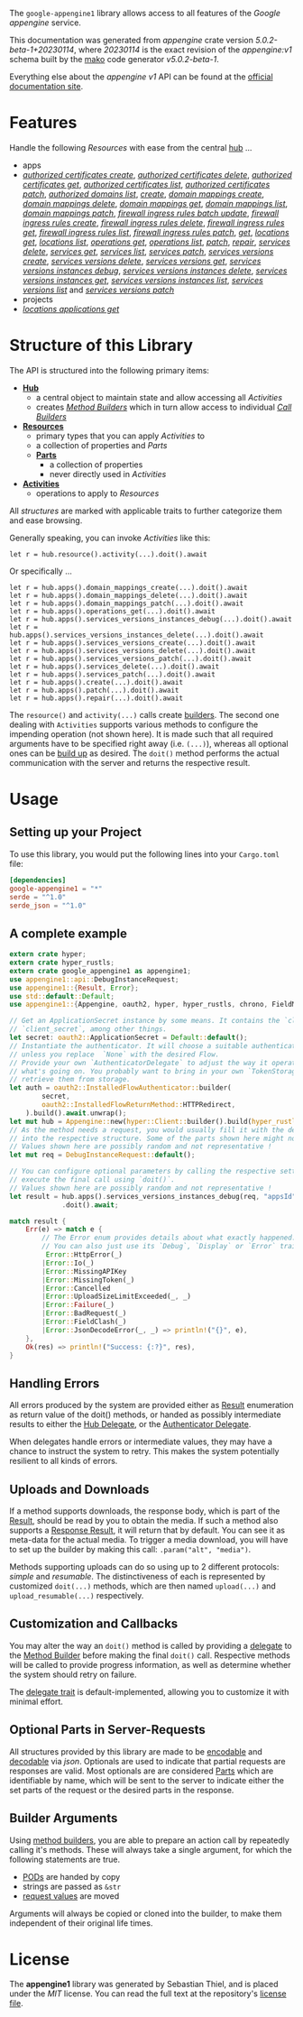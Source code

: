 <!---
DO NOT EDIT !
This file was generated automatically from 'src/generator/templates/api/README.md.mako'
DO NOT EDIT !
-->
The `google-appengine1` library allows access to all features of the *Google appengine* service.

This documentation was generated from *appengine* crate version *5.0.2-beta-1+20230114*, where *20230114* is the exact revision of the *appengine:v1* schema built by the [mako](http://www.makotemplates.org/) code generator *v5.0.2-beta-1*.

Everything else about the *appengine* *v1* API can be found at the
[official documentation site](https://cloud.google.com/appengine/docs/admin-api/).
# Features

Handle the following *Resources* with ease from the central [hub](https://docs.rs/google-appengine1/5.0.2-beta-1+20230114/google_appengine1/Appengine) ... 

* apps
 * [*authorized certificates create*](https://docs.rs/google-appengine1/5.0.2-beta-1+20230114/google_appengine1/api::AppAuthorizedCertificateCreateCall), [*authorized certificates delete*](https://docs.rs/google-appengine1/5.0.2-beta-1+20230114/google_appengine1/api::AppAuthorizedCertificateDeleteCall), [*authorized certificates get*](https://docs.rs/google-appengine1/5.0.2-beta-1+20230114/google_appengine1/api::AppAuthorizedCertificateGetCall), [*authorized certificates list*](https://docs.rs/google-appengine1/5.0.2-beta-1+20230114/google_appengine1/api::AppAuthorizedCertificateListCall), [*authorized certificates patch*](https://docs.rs/google-appengine1/5.0.2-beta-1+20230114/google_appengine1/api::AppAuthorizedCertificatePatchCall), [*authorized domains list*](https://docs.rs/google-appengine1/5.0.2-beta-1+20230114/google_appengine1/api::AppAuthorizedDomainListCall), [*create*](https://docs.rs/google-appengine1/5.0.2-beta-1+20230114/google_appengine1/api::AppCreateCall), [*domain mappings create*](https://docs.rs/google-appengine1/5.0.2-beta-1+20230114/google_appengine1/api::AppDomainMappingCreateCall), [*domain mappings delete*](https://docs.rs/google-appengine1/5.0.2-beta-1+20230114/google_appengine1/api::AppDomainMappingDeleteCall), [*domain mappings get*](https://docs.rs/google-appengine1/5.0.2-beta-1+20230114/google_appengine1/api::AppDomainMappingGetCall), [*domain mappings list*](https://docs.rs/google-appengine1/5.0.2-beta-1+20230114/google_appengine1/api::AppDomainMappingListCall), [*domain mappings patch*](https://docs.rs/google-appengine1/5.0.2-beta-1+20230114/google_appengine1/api::AppDomainMappingPatchCall), [*firewall ingress rules batch update*](https://docs.rs/google-appengine1/5.0.2-beta-1+20230114/google_appengine1/api::AppFirewallIngressRuleBatchUpdateCall), [*firewall ingress rules create*](https://docs.rs/google-appengine1/5.0.2-beta-1+20230114/google_appengine1/api::AppFirewallIngressRuleCreateCall), [*firewall ingress rules delete*](https://docs.rs/google-appengine1/5.0.2-beta-1+20230114/google_appengine1/api::AppFirewallIngressRuleDeleteCall), [*firewall ingress rules get*](https://docs.rs/google-appengine1/5.0.2-beta-1+20230114/google_appengine1/api::AppFirewallIngressRuleGetCall), [*firewall ingress rules list*](https://docs.rs/google-appengine1/5.0.2-beta-1+20230114/google_appengine1/api::AppFirewallIngressRuleListCall), [*firewall ingress rules patch*](https://docs.rs/google-appengine1/5.0.2-beta-1+20230114/google_appengine1/api::AppFirewallIngressRulePatchCall), [*get*](https://docs.rs/google-appengine1/5.0.2-beta-1+20230114/google_appengine1/api::AppGetCall), [*locations get*](https://docs.rs/google-appengine1/5.0.2-beta-1+20230114/google_appengine1/api::AppLocationGetCall), [*locations list*](https://docs.rs/google-appengine1/5.0.2-beta-1+20230114/google_appengine1/api::AppLocationListCall), [*operations get*](https://docs.rs/google-appengine1/5.0.2-beta-1+20230114/google_appengine1/api::AppOperationGetCall), [*operations list*](https://docs.rs/google-appengine1/5.0.2-beta-1+20230114/google_appengine1/api::AppOperationListCall), [*patch*](https://docs.rs/google-appengine1/5.0.2-beta-1+20230114/google_appengine1/api::AppPatchCall), [*repair*](https://docs.rs/google-appengine1/5.0.2-beta-1+20230114/google_appengine1/api::AppRepairCall), [*services delete*](https://docs.rs/google-appengine1/5.0.2-beta-1+20230114/google_appengine1/api::AppServiceDeleteCall), [*services get*](https://docs.rs/google-appengine1/5.0.2-beta-1+20230114/google_appengine1/api::AppServiceGetCall), [*services list*](https://docs.rs/google-appengine1/5.0.2-beta-1+20230114/google_appengine1/api::AppServiceListCall), [*services patch*](https://docs.rs/google-appengine1/5.0.2-beta-1+20230114/google_appengine1/api::AppServicePatchCall), [*services versions create*](https://docs.rs/google-appengine1/5.0.2-beta-1+20230114/google_appengine1/api::AppServiceVersionCreateCall), [*services versions delete*](https://docs.rs/google-appengine1/5.0.2-beta-1+20230114/google_appengine1/api::AppServiceVersionDeleteCall), [*services versions get*](https://docs.rs/google-appengine1/5.0.2-beta-1+20230114/google_appengine1/api::AppServiceVersionGetCall), [*services versions instances debug*](https://docs.rs/google-appengine1/5.0.2-beta-1+20230114/google_appengine1/api::AppServiceVersionInstanceDebugCall), [*services versions instances delete*](https://docs.rs/google-appengine1/5.0.2-beta-1+20230114/google_appengine1/api::AppServiceVersionInstanceDeleteCall), [*services versions instances get*](https://docs.rs/google-appengine1/5.0.2-beta-1+20230114/google_appengine1/api::AppServiceVersionInstanceGetCall), [*services versions instances list*](https://docs.rs/google-appengine1/5.0.2-beta-1+20230114/google_appengine1/api::AppServiceVersionInstanceListCall), [*services versions list*](https://docs.rs/google-appengine1/5.0.2-beta-1+20230114/google_appengine1/api::AppServiceVersionListCall) and [*services versions patch*](https://docs.rs/google-appengine1/5.0.2-beta-1+20230114/google_appengine1/api::AppServiceVersionPatchCall)
* projects
 * [*locations applications get*](https://docs.rs/google-appengine1/5.0.2-beta-1+20230114/google_appengine1/api::ProjectLocationApplicationGetCall)




# Structure of this Library

The API is structured into the following primary items:

* **[Hub](https://docs.rs/google-appengine1/5.0.2-beta-1+20230114/google_appengine1/Appengine)**
    * a central object to maintain state and allow accessing all *Activities*
    * creates [*Method Builders*](https://docs.rs/google-appengine1/5.0.2-beta-1+20230114/google_appengine1/client::MethodsBuilder) which in turn
      allow access to individual [*Call Builders*](https://docs.rs/google-appengine1/5.0.2-beta-1+20230114/google_appengine1/client::CallBuilder)
* **[Resources](https://docs.rs/google-appengine1/5.0.2-beta-1+20230114/google_appengine1/client::Resource)**
    * primary types that you can apply *Activities* to
    * a collection of properties and *Parts*
    * **[Parts](https://docs.rs/google-appengine1/5.0.2-beta-1+20230114/google_appengine1/client::Part)**
        * a collection of properties
        * never directly used in *Activities*
* **[Activities](https://docs.rs/google-appengine1/5.0.2-beta-1+20230114/google_appengine1/client::CallBuilder)**
    * operations to apply to *Resources*

All *structures* are marked with applicable traits to further categorize them and ease browsing.

Generally speaking, you can invoke *Activities* like this:

```Rust,ignore
let r = hub.resource().activity(...).doit().await
```

Or specifically ...

```ignore
let r = hub.apps().domain_mappings_create(...).doit().await
let r = hub.apps().domain_mappings_delete(...).doit().await
let r = hub.apps().domain_mappings_patch(...).doit().await
let r = hub.apps().operations_get(...).doit().await
let r = hub.apps().services_versions_instances_debug(...).doit().await
let r = hub.apps().services_versions_instances_delete(...).doit().await
let r = hub.apps().services_versions_create(...).doit().await
let r = hub.apps().services_versions_delete(...).doit().await
let r = hub.apps().services_versions_patch(...).doit().await
let r = hub.apps().services_delete(...).doit().await
let r = hub.apps().services_patch(...).doit().await
let r = hub.apps().create(...).doit().await
let r = hub.apps().patch(...).doit().await
let r = hub.apps().repair(...).doit().await
```

The `resource()` and `activity(...)` calls create [builders][builder-pattern]. The second one dealing with `Activities` 
supports various methods to configure the impending operation (not shown here). It is made such that all required arguments have to be 
specified right away (i.e. `(...)`), whereas all optional ones can be [build up][builder-pattern] as desired.
The `doit()` method performs the actual communication with the server and returns the respective result.

# Usage

## Setting up your Project

To use this library, you would put the following lines into your `Cargo.toml` file:

```toml
[dependencies]
google-appengine1 = "*"
serde = "^1.0"
serde_json = "^1.0"
```

## A complete example

```Rust
extern crate hyper;
extern crate hyper_rustls;
extern crate google_appengine1 as appengine1;
use appengine1::api::DebugInstanceRequest;
use appengine1::{Result, Error};
use std::default::Default;
use appengine1::{Appengine, oauth2, hyper, hyper_rustls, chrono, FieldMask};

// Get an ApplicationSecret instance by some means. It contains the `client_id` and 
// `client_secret`, among other things.
let secret: oauth2::ApplicationSecret = Default::default();
// Instantiate the authenticator. It will choose a suitable authentication flow for you, 
// unless you replace  `None` with the desired Flow.
// Provide your own `AuthenticatorDelegate` to adjust the way it operates and get feedback about 
// what's going on. You probably want to bring in your own `TokenStorage` to persist tokens and
// retrieve them from storage.
let auth = oauth2::InstalledFlowAuthenticator::builder(
        secret,
        oauth2::InstalledFlowReturnMethod::HTTPRedirect,
    ).build().await.unwrap();
let mut hub = Appengine::new(hyper::Client::builder().build(hyper_rustls::HttpsConnectorBuilder::new().with_native_roots().https_or_http().enable_http1().enable_http2().build()), auth);
// As the method needs a request, you would usually fill it with the desired information
// into the respective structure. Some of the parts shown here might not be applicable !
// Values shown here are possibly random and not representative !
let mut req = DebugInstanceRequest::default();

// You can configure optional parameters by calling the respective setters at will, and
// execute the final call using `doit()`.
// Values shown here are possibly random and not representative !
let result = hub.apps().services_versions_instances_debug(req, "appsId", "servicesId", "versionsId", "instancesId")
             .doit().await;

match result {
    Err(e) => match e {
        // The Error enum provides details about what exactly happened.
        // You can also just use its `Debug`, `Display` or `Error` traits
         Error::HttpError(_)
        |Error::Io(_)
        |Error::MissingAPIKey
        |Error::MissingToken(_)
        |Error::Cancelled
        |Error::UploadSizeLimitExceeded(_, _)
        |Error::Failure(_)
        |Error::BadRequest(_)
        |Error::FieldClash(_)
        |Error::JsonDecodeError(_, _) => println!("{}", e),
    },
    Ok(res) => println!("Success: {:?}", res),
}

```
## Handling Errors

All errors produced by the system are provided either as [Result](https://docs.rs/google-appengine1/5.0.2-beta-1+20230114/google_appengine1/client::Result) enumeration as return value of
the doit() methods, or handed as possibly intermediate results to either the 
[Hub Delegate](https://docs.rs/google-appengine1/5.0.2-beta-1+20230114/google_appengine1/client::Delegate), or the [Authenticator Delegate](https://docs.rs/yup-oauth2/*/yup_oauth2/trait.AuthenticatorDelegate.html).

When delegates handle errors or intermediate values, they may have a chance to instruct the system to retry. This 
makes the system potentially resilient to all kinds of errors.

## Uploads and Downloads
If a method supports downloads, the response body, which is part of the [Result](https://docs.rs/google-appengine1/5.0.2-beta-1+20230114/google_appengine1/client::Result), should be
read by you to obtain the media.
If such a method also supports a [Response Result](https://docs.rs/google-appengine1/5.0.2-beta-1+20230114/google_appengine1/client::ResponseResult), it will return that by default.
You can see it as meta-data for the actual media. To trigger a media download, you will have to set up the builder by making
this call: `.param("alt", "media")`.

Methods supporting uploads can do so using up to 2 different protocols: 
*simple* and *resumable*. The distinctiveness of each is represented by customized 
`doit(...)` methods, which are then named `upload(...)` and `upload_resumable(...)` respectively.

## Customization and Callbacks

You may alter the way an `doit()` method is called by providing a [delegate](https://docs.rs/google-appengine1/5.0.2-beta-1+20230114/google_appengine1/client::Delegate) to the 
[Method Builder](https://docs.rs/google-appengine1/5.0.2-beta-1+20230114/google_appengine1/client::CallBuilder) before making the final `doit()` call. 
Respective methods will be called to provide progress information, as well as determine whether the system should 
retry on failure.

The [delegate trait](https://docs.rs/google-appengine1/5.0.2-beta-1+20230114/google_appengine1/client::Delegate) is default-implemented, allowing you to customize it with minimal effort.

## Optional Parts in Server-Requests

All structures provided by this library are made to be [encodable](https://docs.rs/google-appengine1/5.0.2-beta-1+20230114/google_appengine1/client::RequestValue) and 
[decodable](https://docs.rs/google-appengine1/5.0.2-beta-1+20230114/google_appengine1/client::ResponseResult) via *json*. Optionals are used to indicate that partial requests are responses 
are valid.
Most optionals are are considered [Parts](https://docs.rs/google-appengine1/5.0.2-beta-1+20230114/google_appengine1/client::Part) which are identifiable by name, which will be sent to 
the server to indicate either the set parts of the request or the desired parts in the response.

## Builder Arguments

Using [method builders](https://docs.rs/google-appengine1/5.0.2-beta-1+20230114/google_appengine1/client::CallBuilder), you are able to prepare an action call by repeatedly calling it's methods.
These will always take a single argument, for which the following statements are true.

* [PODs][wiki-pod] are handed by copy
* strings are passed as `&str`
* [request values](https://docs.rs/google-appengine1/5.0.2-beta-1+20230114/google_appengine1/client::RequestValue) are moved

Arguments will always be copied or cloned into the builder, to make them independent of their original life times.

[wiki-pod]: http://en.wikipedia.org/wiki/Plain_old_data_structure
[builder-pattern]: http://en.wikipedia.org/wiki/Builder_pattern
[google-go-api]: https://github.com/google/google-api-go-client

# License
The **appengine1** library was generated by Sebastian Thiel, and is placed 
under the *MIT* license.
You can read the full text at the repository's [license file][repo-license].

[repo-license]: https://github.com/Byron/google-apis-rsblob/main/LICENSE.md

